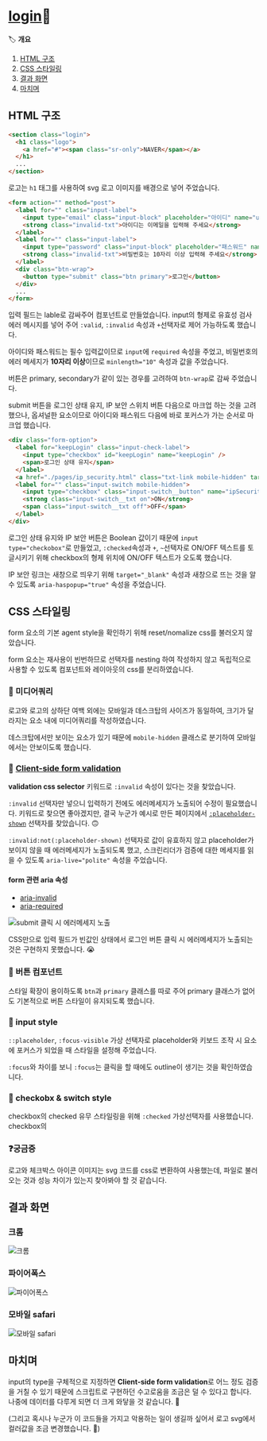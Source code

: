 # [login](../login/login.html)🔗

🏷️ **개요**

1. [HTML 구조](#HTML-구조)
1. [CSS 스타일링](#CSS-스타일링)
1. [결과 화면](#결과-화면)
1. [마치며](#마치며)

## HTML 구조

```html
<section class="login">
  <h1 class="logo">
    <a href="#"><span class="sr-only">NAVER</span></a>
  </h1>
  ...
</section>
```

로고는 `h1` 태그를 사용하여 svg 로고 이미지를 배경으로 넣어 주었습니다.

```html
<form action="" method="post">
  <label for="" class="input-label">
    <input type="email" class="input-block" placeholder="아이디" name="userId" required />
    <strong class="invalid-txt">아이디는 이메일을 입력해 주세요</strong>
  </label>
  <label for="" class="input-label">
    <input type="password" class="input-block" placeholder="패스워드" name="userPw" minlength="10" required />
    <strong class="invalid-txt">비밀번호는 10자리 이상 입력해 주세요</strong>
  </label>
  <div class="btn-wrap">
    <button type="submit" class="btn primary">로그인</button>
  </div>
  ...
</form>
```

입력 필드는 lable로 감싸주어 컴포넌트로 만들었습니다. input의 형제로 유효성 검사 에러 메시지를 넣어 주어 `:valid`, `:invalid` 속성과 `+`선택자로 제어 가능하도록 했습니다.

아이디와 패스워드는 필수 입력값이므로 `input`에 `required` 속성을 주었고,
비밀번호의 에러 메세지가 **10자리 이상**이므로 `minlength="10"` 속성과 값을 주었습니다.

버튼은 primary, secondary가 같이 있는 경우를 고려하여 `btn-wrap`로 감싸 주었습니다.

submit 버튼을 로그인 상태 유지, IP 보안 스위치 버튼 다음으로 마크업 하는 것을 고려했으나,
옵셔널한 요소이므로 아이디와 패스워드 다음에 바로 포커스가 가는 순서로 마크업 했습니다.

```html
<div class="form-option">
  <label for="keepLogin" class="input-check-label">
    <input type="checkbox" id="keepLogin" name="keepLogin" />
    <span>로그인 상태 유지</span>
  </label>
  <a href="./pages/ip_security.html" class="txt-link mobile-hidden" target="_blank" aria-haspopup="true">IP 보안</a>
  <label for="" class="input-switch mobile-hidden">
    <input type="checkbox" class="input-switch__button" name="ipSecurity" />
    <strong class="input-switch__txt on">ON</strong>
    <span class="input-switch__txt off">OFF</span>
  </label>
</div>
```

로그인 상태 유지와 IP 보안 버튼은 Boolean 값이기 때문에 `input` `type="checkobox"`로 만들었고, `:checked`속성과 `+`, `~`선택자로 ON/OFF 텍스트를 토글시키기 위해 checkbox의 형제 위치에 ON/OFF 텍스트가 오도록 했습니다.

IP 보안 링크는 새창으로 띄우기 위해 `target="_blank"` 속성과 새창으로 뜨는 것을 알 수 있도록 `aria-haspopup="true"` 속성을 주었습니다.

## CSS 스타일링

form 요소의 기본 agent style을 확인하기 위해 reset/nomalize css를 불러오지 않았습니다.

form 요소는 재사용이 빈번하므로 선택자를 nesting 하여 작성하지 않고 독립적으로 사용할 수 있도록 컴포넌트와 레이아웃의 css를 분리하였습니다.

### 🔎 미디어쿼리

로고와 로고의 상하단 여백 외에는 모바일과 데스크탑의 사이즈가 동일하여, 크기가 달라지는 요소 내에 미디어쿼리를 작성하였습니다.

데스크탑에서만 보이는 요소가 있기 때문에 `mobile-hidden` 클래스로 분기하여 모바일에서는 안보이도록 했습니다.

### 🔎 [Client-side form validation](https://developer.mozilla.org/en-US/docs/Learn/Forms/Form_validation)

**validation css selector** 키워드로 `:invalid` 속성이 있다는 것을 찾았습니다.

`:invalid` 선택자만 넣으니 입력하기 전에도 에러메세지가 노출되어 수정이 필요했습니다.
키워드로 찾으면 좋아겠지만, 결국 누군가 예시로 만든 페이지에서 [`:placeholder-shown`](https://caniuse.com/css-placeholder-shown) 선택자를 찾았습니다. 🙃

`:invalid:not(:placeholder-shown)` 선택자로 값이 유효하지 않고 placeholder가 보이지 않을 때 에러메세지가 노출되도록 했고, 스크린리더가 검증에 대한 메세지를 읽을 수 있도록 `aria-live="polite"` 속성을 주었습니다.

#### form 관련 aria 속성

- [aria-invalid](https://developer.mozilla.org/en-US/docs/Web/Accessibility/ARIA/Attributes/aria-invalid)
- [aria-required](https://developer.mozilla.org/en-US/docs/Web/Accessibility/ARIA/Attributes/aria-required)

![submit 클릭 시 에러메세지 노출](https://seulbinim.github.io/html-css/src/assets/naver/error.gif)

CSS만으로 입력 필드가 빈값인 상태에서 로그인 버튼 클릭 시 에러메세지가 노출되는 것은 구현하지 못했습니다. 😭

### 🔎 버튼 컴포넌트

스타일 확장이 용이하도록 `btn`과 `primary` 클래스를 따로 주어 primary 클래스가 없어도 기본적으로 버튼 스타일이 유지되도록 했습니다.

### 🔎 input style

`::placeholder`, `:focus-visible` 가상 선택자로 placeholder와 키보드 조작 시 요소에 포커스가 되었을 때 스타일을 설정해 주었습니다.

`:focus`와 차이를 보니 `:focus`는 클릭을 할 때에도 outline이 생기는 것을 확인하였습니다.

### 🔎 checkobx & switch style

checkbox의 checked 유무 스타일링을 위해 `:checked` 가상선택자를 사용했습니다.
checkbox의

### ❓궁금증

로고와 체크박스 아이콘 이미지는 svg 코드를 css로 변환하여 사용했는데, 파일로 불러오는 것과 성능 차이가 있는지 찾아봐야 할 것 같습니다.

## 결과 화면

### 크롬

![크롬](./images/login/chrome.webp)

### 파이어폭스

![파이어폭스](./images/login/firefox.webp)

### 모바일 safari

![모바일 safari](./images/login/mobile_safari.webp)

## 마치며

input의 type을 구체적으로 지정하면 **Client-side form validation**로 어느 정도 검증을 거칠 수 있기 때문에 스크립트로 구현하던 수고로움을 조금은 덜 수 있다고 합니다. 나중에 데이터를 다루게 되면 더 크게 와닿을 것 같습니다. 🙂

(그리고 혹시나 누군가 이 코드들을 가지고 악용하는 일이 생길까 싶어서 로고 svg에서 컬러값을 조금 변경했습니다. 🥺)
